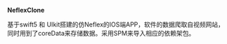 **NeflexClone**  

基于swift5 和 UIkit搭建的仿Neflex的IOS端APP，软件的数据爬取自视频网站，同时用到了coreData来存储数据。采用SPM来导入相应的依赖架包。